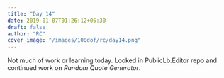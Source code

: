 ```yaml
---
title: "Day 14"
date: 2019-01-07T01:26:12+05:30
draft: false
author: "RC"
cover_image: "/images/100dof/rc/day14.png"
---
```


Not much of work or learning today. Looked in PublicLb.Editor repo and continued work on _Random Quote Generator_.

